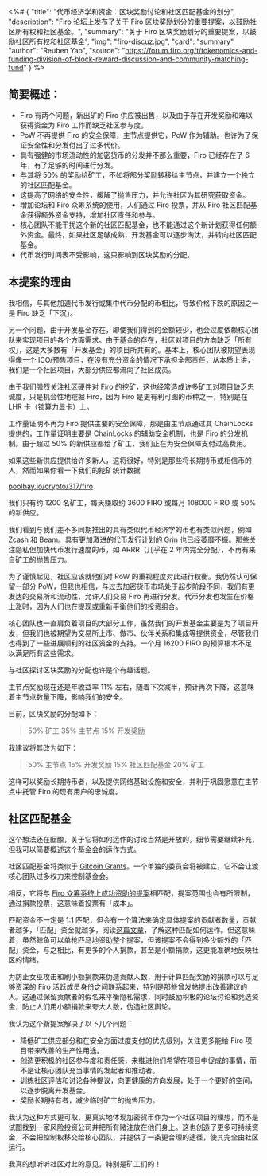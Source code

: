 <%# {
  "title": "代币经济学和资金：区块奖励讨论和社区匹配基金的划分",
  "description": "Firo 论坛上发布了关于 Firo 区块奖励划分的重要提案，以鼓励社区所有权和社区基金。",
  "summary": "关于 Firo 区块奖励划分的重要提案，以鼓励社区所有权和社区基金",
  "img": "firo-discuz.jpg",
  "card": "summary",
  "author": "Reuben Yap",
  "source": "https://forum.firo.org/t/tokenomics-and-funding-division-of-block-reward-discussion-and-community-matching-fund"
} %>

## 简要概述：

* Firo 有两个问题，新出矿的 Firo 供应被出售，以及由于存在开发奖励和难以获得资金为 Firo 工作而缺乏社区参与度。
* PoW 不再提供 Firo 的安全保障，主节点提供它，PoW 作为辅助。也许为了保证安全性和分发付出了过多代价。
* 具有强健的市场流动性的加密货币的分发并不那么重要，Firo 已经存在了 6 年，有了足够的时间进行分发。
* 与其将 50% 的奖励给矿工，不如将部分奖励转移给主节点，并建立一个独立的社区匹配基金。
* 这提高了网络的安全性，缓解了抛售压力，并允许社区为其研究获取资金。
* 增加论坛和 Firo 众筹系统的使用，人们通过 Firo 投票，并从 Firo 社区匹配基金获得额外资金支持，增加社区责任和参与。
* 核心团队不能干扰这个新的社区匹配基金，也不能通过这个新计划获得任何额外资金。最终，如果社区足够成熟，开发基金可以逐步淘汰，并转向社区匹配基金。
* 代币发行时间表不受影响，这只影响到区块奖励的分配。

## 本提案的理由

我相信，与其他加速代币发行或集中代币分配的币相比，导致价格下跌的原因之一是 Firo 缺乏「下沉」。

另一个问题，由于开发基金存在，即使我们得到的金额较少，也会过度依赖核心团队来实现项目的各个方面需求。由于基金的存在，社区对项目的方向缺乏「所有权」，这是大多数有「开发基金」的项目所共有的。基本上，核心团队被期望表现得像一个 ICO/预售项目，在没有充分资金的情况下承担全部责任，从本质上讲，我们是一个社区项目，大部分供应都流向了社区成员。

由于我们强烈关注社区硬件对 Firo 的挖矿，这也经常造成许多矿工对项目缺乏忠诚度，只是机会性地挖掘 Firo，因为 Firo 是更有利可图的币种之一，特别是在 LHR 卡（锁算力显卡）上。

工作量证明不再为 Firo 提供主要的安全保障，那是由主节点通过其 ChainLocks 提供的，工作量证明主要是 ChainLocks 的辅助安全机制，也是 Firo 的分发机制。由于超过 50% 的新供应都给了矿工，我们正在为安全保障支付过高费用。

如果这些新供应提供给许多新人，这将很好，特别是那些将长期持币或相信币的人，然而如果你看一下我们的挖矿统计数据

[poolbay.io/crypto/317/firo](https://poolbay.io/crypto/317/firo)

我们只有约 1200 名矿工，每天赚取约 3600 FIRO 或每月 108000 FIRO 或 50% 的新供应。

我们看到与我们差不多同期推出的具有类似代币经济学的币也有类似问题，例如 Zcash 和 Beam。具有更加激进的代币发行计划的 Grin 也已经萎靡不振。那些关注隐私但加快代币发行速度的币，如 ARRR（几乎在 2 年内完全分配），不再有来自矿工的抛售压力。

为了谨慎起见，社区应该就他们对 PoW 的重视程度对此进行权衡。我仍然认可保留一部分 PoW，但我也相信，与过去加密货币市场处于起步阶段不同，我们有更发达的交易所和流动性，允许人们交易 Firo 再进行分发。代币分发也发生在价格上涨时，因为人们也在提现或重新平衡他们的投资组合。

核心团队也一直肩负着项目的大部分工作，虽然我们的开发基金主要是为了项目开发，但我们也被期望为交易所上市、做市、伙伴关系和集成等提供资金，尽管我们也得到了一些进展顺利的社区资金的支持。一个月 16200 FIRO 的预算根本不足以满足所有这些需求。

与社区探讨区块奖励的分配也许是个有趣话题。

主节点奖励现在还是年收益率 11% 左右，随着下次减半，预计再次下降，这意味着主节点数量下降，影响我们的安全。

目前，区块奖励的分配如下：

> 50% 矿工
> 35% 主节点
> 15% 开发奖励

我建议将其改为如下：

> 50% 主节点
> 15% 开发奖励
> 15% 社区匹配基金
> 20% 矿工

这样可以奖励长期持币者，以及提供网络基础设施和安全，并利于巩固愿意在主节点中托管 Firo 的现有用户的忠诚度。

## 社区匹配基金

这个想法还在酝酿，关于它将如何运作的讨论当然是开放的，细节需要继续补充，但我可以简要概述这个基金会的运作方式。

社区匹配基金将类似于 [Gitcoin Grants](https://gitcoin.co/grants/12/gitcoin-grants-official-matching-pool-fund)。一个单独的委员会将被建立，它不会让渡核心团队过多权力来控制基金会。

相反，它将与 [Firo 众筹系统上成功资助的提案](https://fcs.firo.org/)相匹配，提案范围也会有所限制，通过捐款投票，这意味着投票有「成本」。

匹配资金不一定是 1:1 匹配，但会有一个算法来确定具体提案的贡献者数量，贡献者越多，「匹配」资金就越多，阅读[这篇文章](https://gitcoin.co/blog/gitcoin-grants-quadratic-funding-for-the-world/)，了解这种匹配如何运作。但这意味着，虽然鲸鱼可以单枪匹马地资助整个提案，但该提案不会得到多少额外的「匹配」资金，与之相比，有更多的个人捐款，甚至是小额捐款，这更能准确地反映社区的情绪。

为防止女巫攻击和刷小额捐款来伪造贡献人数，用于计算匹配奖励的捐款可以与足够资深的 Firo 活跃成员身份之间联系起来，特别是那些曾发帖提出改善建议的人。这通过保留贡献者的假名来平衡隐私需求，同时鼓励积极的论坛讨论和竞选资金，防止人们用小额捐款来夸大人数，伪造社区舆论。

我认为这个新提案解决了以下几个问题：

* 降低矿工供应部分和在安全方面过度支付的优先级别，关注更多能给 Firo 项目带来改善的生产性用途。
* 创造更积极的社区参与度和责任感，来推进他们希望在项目中促成的事情，而不是让核心团队充当事情的发起者和推动者。
* 训练社区评估和讨论各种提议，向更健康的方向发展，处于一个更好的空间，以逐步脱离开发基金。
* 奖励长期持有者，减少临时矿工的抛售压力。

我认为这种方式更可取，更真实地体现加密货币作为一个社区项目的理想，而不是试图找到一家风险投资公司并把所有赌注放在他们身上。这也创造了更多可持续资金，不会把控制权移交给核心团队，并提供了一条更合理的途径，使其完全由社区运行。

我真的想听听社区对此的意见，特别是矿工们的！
